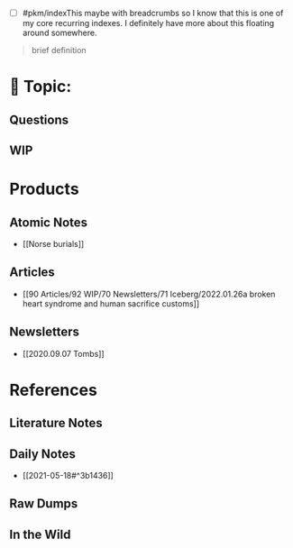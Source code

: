 
- [ ] #pkm/indexThis maybe with breadcrumbs so I know that this is one of my core recurring indexes. I definitely have more about this floating around somewhere. 

> brief definition 

# 📎 Topic: 
## Questions 
## WIP

# Products 
## Atomic Notes
* [[Norse burials]]
## Articles 
* [[90 Articles/92 WIP/70 Newsletters/71 Iceberg/2022.01.26a broken heart syndrome and human sacrifice customs]]
## Newsletters
* [[2020.09.07 Tombs]]
# References
## Literature Notes
## Daily Notes
* [[2021-05-18#^3b1436]]
## Raw Dumps
## In the Wild 



